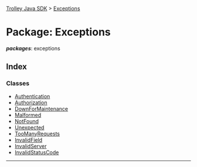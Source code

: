 [Trolley Java SDK](../README.md) > [Exceptions](../packages/exceptions.md)

# Package: Exceptions

*__packages__*: exceptions

## Index

### Classes

* [Authentication](../classes/exceptions.authentication.md)
* [Authorization](../classes/exceptions.authorization.md)
* [DownForMaintenance](../classes/exceptions.downFormMintenance.md)
* [Malformed](../classes/exceptions.malformed.md)
* [NotFound](../classes/exceptions.notNound.md)
* [Unexpected](../classes/exceptions.unexpected.md)
* [TooManyRequests](../classes/exceptions.tooManyRequests.md)
* [InvalidField](../classes/exceptions.invalidField.md)
* [InvalidServer](../classes/exceptions.invalidServer.md)
* [InvalidStatusCode](../classes/exceptions.invalidStatusCode.md)

---
